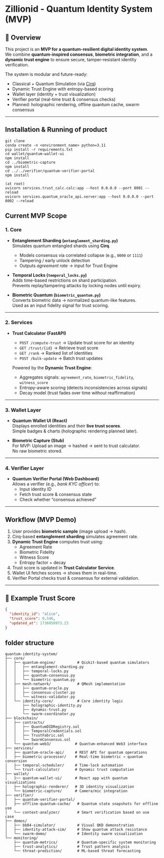 # Zillionid - Quantum Identity System (MVP)

## 🔹 Overview
This project is an **MVP for a quantum-resilient digital identity system**.  
We combine **quantum-inspired consensus**, **biometric integration**, and a **dynamic trust engine** to ensure secure, tamper-resistant identity verification.

The system is modular and future-ready:
-  Classical + Quantum Simulation (via [Cirq](https://quantumai.google/cirq))  
-  Dynamic Trust Engine with entropy-based scoring  
-  Wallet layer (identity + trust visualization)  
-  Verifier portal (real-time trust & consensus checks)  
-  Planned: holographic rendering, offline quantum cache, swarm consensus

---

## Installation & Running of product
```
git clone 
conda create -n <environment_name> python=3.11
pip install -r requirements.txt
cd wallet/quantum-wallet-ui 
npm install
cd ../biometric-capture 
npm install
cd ../../verifier/quantum-verifier-portal
npm install
```
```run
(at root)
uvicorn services.trust_calc.calc:app --host 0.0.0.0 --port 8001 --reload
uvicorn services.quantum_oracle_api.server:app --host 0.0.0.0 --port 8002 --reload
```

##  Current MVP Scope

### 1. **Core**
- **Entanglement Sharding (`entanglement_sharding.py`)**  
  Simulates quantum entangled shards using **Cirq**.  
  - Models consensus via correlated collapse (e.g., `0000` or `1111`)  
  - Tampering / early unlock detection  
  - Outputs *agreement rate* → input for Trust Engine  

- **Temporal Locks (`temporal_locks.py`)**  
  Adds time-based restrictions on shard participation.  
  Prevents replay/tampering attacks by locking nodes until expiry.

- **Biometric Quantum (`biometric_quantum.py`)**  
  Converts biometric data → normalized quantum-like features.  
  Used as an input fidelity signal for trust scoring.

---

### 2. **Services**
- **Trust Calculator (FastAPI)**  
  - `POST /compute-trust` → Update trust score for an identity  
  - `GET /trust/{id}` → Retrieve trust score  
  - `GET /rank` → Ranked list of identities  
  - `POST /bulk-update` → Batch trust updates  

  Powered by the **Dynamic Trust Engine**:
  - Aggregates signals: `agreement_rate`, `biometric_fidelity`, `witness_score`  
  - Entropy-aware scoring (detects inconsistencies across signals)  
  - Decay model (trust fades over time without reaffirmation)  

---

### 3. **Wallet Layer**
- **Quantum Wallet UI (React)**  
  Displays enrolled identities and their **live trust scores**.  
  Simple badges & charts (holographic rendering planned later).  

- **Biometric Capture (Stub)**  
  For MVP: Upload an image → hashed → sent to trust calculator.  
  No raw biometric stored.  

---

### 4. **Verifier Layer**
- **Quantum Verifier Portal (Web Dashboard)**  
  Allows a verifier (e.g., *bank KYC officer*) to:  
  - Input identity ID  
  - Fetch trust score & consensus state  
  - Check whether “consensus achieved”  

---

## Workflow (MVP Demo)
1. User provides **biometric sample** (image upload → hash).  
2. Cirq-based **entanglement sharding** simulates agreement rate.  
3. **Dynamic Trust Engine** computes trust using:  
   - Agreement Rate  
   - Biometric Fidelity  
   - Witness Score  
   - Entropy factor + decay  
4. Trust score is updated in **Trust Calculator Service**.  
5. Wallet UI fetches scores → shows them in real-time.  
6. Verifier Portal checks trust & consensus for external validation.

---

## 🔹 Example Trust Score
```json
{
  "identity_id": "alice",
  "trust_score": 0.546,
  "updated_at": 1736050973.23
}
```
## folder structure
```
quantum-identity-system/
├── core/
│   ├── quantum-engine/          # Qiskit-based quantum simulators
│   │   ├── entanglement-sharding.py
│   │   ├── temporal-locks.py
│   │   ├── quantum-consensus.py
│   │   └── biometric-quantum.py
│   ├── mesh-network/            # QMesh implementation
│   │   ├── quantum-oracle.py
│   │   ├── consensus-cluster.py
│   │   └── witness-validator.py
│   └── identity-core/           # Core identity logic
│       ├── holographic-identity.py
│       ├── dynamic-trust.py
│       └── swarm-coordinator.py
├── blockchain/
│   ├── contracts/
│   │   ├── QuantumDIDRegistry.sol
│   │   ├── TemporalCredentials.sol
│   │   ├── TrustFabric.sol
│   │   └── SwarmConsensus.sol
│   └── quantum-web3/           # Quantum-enhanced Web3 interface
├── services/
│   ├── quantum-oracle-api/     # REST API for quantum operations
│   ├── biometric-processor/    # Real-time biometric → quantum conversion
│   ├── temporal-scheduler/     # Time-lock automation
│   └── trust-calculator/       # Dynamic trust computation
├── wallet/
│   ├── quantum-wallet-ui/      # React app with quantum visualizations
│   ├── holographic-renderer/   # 3D identity visualization
│   └── biometric-capture/      # Camera/mic integration
├── verifier/
│   ├── quantum-verifier-portal/
│   ├── offline-quantum-cache/   # Quantum state snapshots for offline use
│   └── context-analyzer/        # Smart verification based on use case
├── demos/
│   ├── bb84-simulator/          # Visual QKD demonstration
│   ├── identity-attack-sim/     # Show quantum attack resistance
│   └── swarm-demo/              # Identity swarm visualization
└── monitoring/
    ├── quantum-metrics/         # Quantum-specific system monitoring
    ├── trust-analytics/         # Trust pattern analysis
    └── threat-prediction/       # ML-based threat forecasting
```
